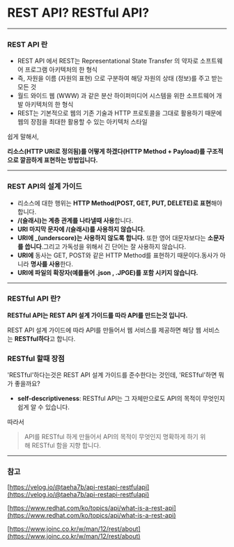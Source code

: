 # REST API? RESTful API?

---

### REST API 란

- REST API 에서 REST는 Representational State Transfer 의 약자로 소프트웨어 프로그램 아키텍처의 한 형식
- 즉, 자원을 이름 (자원의 표현) 으로 구분하여 해당 자원의 상태 (정보)를 주고 받는 모든 것
- 월드 와이드 웹 (WWW) 과 같은 분산 하이퍼미디어 시스템을 위한 소프트웨어 개발 아키텍처의 한 형식
- REST는 기본적으로 웹의 기존 기술과 HTTP 프로토콜을 그대로 활용하기 때문에 웹의 장점을 최대한 활용할 수 있는 아키텍처 스타일

쉽게 말해서,

**리소스(HTTP URI로 정의됨)를 어떻게 하겠다(HTTP Method + Payload)를 구조적으로 깔끔하게 표현하는 방법입니다.**

---

### REST API의 설계 가이드

- 리소스에 대한 행위는 **HTTP Method(POST, GET, PUT, DELETE)로 표현**해야 합니다.
- **/(슬래시)는 계층 관계를 나타낼때 사용**합니다.
- **URI 마지막 문자에 /(슬래시)를 사용하지 않습니다.**
- **URI에 _(underscore)는 사용하지 않도록 합니다.** 또한 영어 대문자보다는 **소문자를 씁니다**.그리고 가독성을 위해서 긴 단어는 잘 사용하지 않습니다.
- **URI에** 동사는 GET, POST와 같은 HTTP Method를 표현하기 때문이다.동사가 아니라 **명사를 사용**한다.
- **URI에 파일의 확장자(예를들어 .json , .JPGE)를 포함 시키지 않습니다.**

---

### RESTful API 란?

**RESTful API는 REST API 설계 가이드를 따라 API를 만드는것 입니다.**

REST API 설계 가이드에 따라 API를 만들어서 웹 서비스를 제공하면 해당 웹 서비스는 **RESTful하다**고 합니다.

### RESTful 할때 장점

'RESTful'하다는것은 REST API 설계 가이드를 준수한다는 것인데, 'RESTful'하면 뭐가 좋을까요?

- **self-descriptiveness**: RESTful API는 그 자체만으로도 API의 목적이 무엇인지 쉽게 알 수 있습니다.

따라서

> API를 RESTful 하게 만들어서 API의 목적이 무엇인지 명확하게 하기 위해 RESTful 함을 지향 합니다.
> 

---

### 참고

[https://velog.io/@taeha7b/api-restapi-restfulapi](https://velog.io/@taeha7b/api-restapi-restfulapi)

[https://www.redhat.com/ko/topics/api/what-is-a-rest-api](https://www.redhat.com/ko/topics/api/what-is-a-rest-api)

[https://www.joinc.co.kr/w/man/12/rest/about](https://www.joinc.co.kr/w/man/12/rest/about)